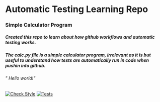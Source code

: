 # Automatic Testing Learning Repo
### Simple Calculator Program
##### Created this repo to learn about how github workflows and automatic testing works.
##### The calc.py file is a simple calculator program, irrelevant as it is but useful to understand how tests are automatically run in code when pushin into github.
###### " Hello world!"
[![Check Style](https://github.com/MatVit2910/Unit-testing/actions/workflows/tests.yaml/badge.svg?event=push)](https://github.com/MatVit2910/Unit-testing/actions/workflows/tests.yaml)
[![Tests](https://github.com/MatVit2910/Automatic-Testing/actions/workflows/unit_tests.yaml/badge.svg?event=push)](https://github.com/MatVit2910/Automatic-Testing/actions/workflows/unit_tests.yaml)
